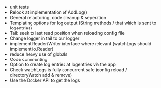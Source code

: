 * unit tests
* Relook at implementation of AddLog()
* General refactoring, code cleanup & seperation
* Templating options for log output (String methods / that which is sent to logentries)
* Tail: seek to last read position when reloading config file
* Change logger in tail to our logger
* implement Reader/Writer interface where relevant (watchLogs should implement io.Reader)
* reduce heavy use of globals
* Code commenting
* Option to create log entries at logentries via the app
* Check watchLogs is fully concurrent safe (config reload / directoryWatch add & remove)
* Use the Docker API to get the logs
